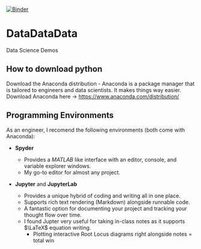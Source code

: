 [![Binder](https://mybinder.org/badge_logo.svg)](https://mybinder.org/v2/gh/dboe1776/DataDataData/master)
# DataDataData
Data Science Demos

## How to download python
Download the Anaconda distribution - Anaconda is a package manager that is tailored to engineers and data scientists. It makes things way easier. Download Anaconda here -> https://www.anaconda.com/distribution/

## Programming Environments
As an engineer, I recomend the following environments (both come with Anaconda):

* __Spyder__
  * Provides a _MATLAB_ like interface with an editor, console, and variable explorer windows.
  * My go-to editor for almost any project.

* __Jupyter__ and __JupyterLab__
  * Provides a unique hybrid of coding and writing all in one place.
  * Supports rich text rendering (Markdown) alongside runnable code.
  * A fantastic option for documenting your project and tracking your thought flow over time.
  * I found Jupter very useful for taking in-class notes as it supports $\LaTeX$ equation writing.
    * Plotting interactive Root Locus diagrams right alongside notes = total win
